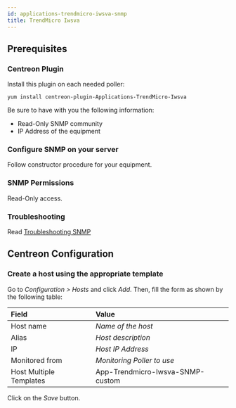 ```yaml
---
id: applications-trendmicro-iwsva-snmp
title: TrendMicro Iwsva
---
```


## Prerequisites

### Centreon Plugin

Install this plugin on each needed poller:

``` shell
yum install centreon-plugin-Applications-TrendMicro-Iwsva
```

Be sure to have with you the following information:

  - Read-Only SNMP community
  - IP Address of the equipment

### Configure SNMP on your server

Follow constructor procedure for your equipment.

### SNMP Permissions

Read-Only access.

### Troubleshooting

Read [Troubleshooting
SNMP](http://documentation.centreon.com/docs/centreon-plugins/en/latest/user/guide#snmp)

## Centreon Configuration

### Create a host using the appropriate template

Go to *Configuration \> Hosts* and click *Add*. Then, fill the form as shown by
the following table:

| Field                                | Value                            |
| :----------------------------------- | :------------------------------- |
| Host name                            | *Name of the host*               |
| Alias                                | *Host description*               |
| IP                                   | *Host IP Address*                |
| Monitored from                       | *Monitoring Poller to use*       |
| Host Multiple Templates              | App-Trendmicro-Iwsva-SNMP-custom |

Click on the *Save* button.
